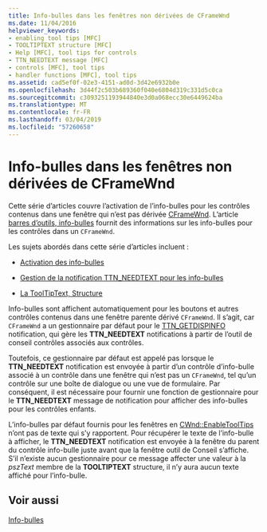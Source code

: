 ```yaml
---
title: Info-bulles dans les fenêtres non dérivées de CFrameWnd
ms.date: 11/04/2016
helpviewer_keywords:
- enabling tool tips [MFC]
- TOOLTIPTEXT structure [MFC]
- Help [MFC], tool tips for controls
- TTN_NEEDTEXT message [MFC]
- controls [MFC], tool tips
- handler functions [MFC], tool tips
ms.assetid: cad5ef0f-02e3-4151-ad0d-3d42e6932b0e
ms.openlocfilehash: 3d44f2c503b689360f040e6804d319c331d5c0ca
ms.sourcegitcommit: c3093251193944840e3d0a068ecc30e6449624ba
ms.translationtype: MT
ms.contentlocale: fr-FR
ms.lasthandoff: 03/04/2019
ms.locfileid: "57260658"
---
```

# <a name="tool-tips-in-windows-not-derived-from-cframewnd"></a>Info-bulles dans les fenêtres non dérivées de CFrameWnd

Cette série d’articles couvre l’activation de l’info-bulles pour les contrôles contenus dans une fenêtre qui n’est pas dérivée [CFrameWnd](../mfc/reference/cframewnd-class.md). L’article [barres d’outils, info-bulles](../mfc/toolbar-tool-tips.md) fournit des informations sur les info-bulles pour les contrôles dans un `CFrameWnd`.

Les sujets abordés dans cette série d’articles incluent :

- [Activation des info-bulles](../mfc/enabling-tool-tips.md)

- [Gestion de la notification TTN_NEEDTEXT pour les info-bulles](../mfc/handling-ttn-needtext-notification-for-tool-tips.md)

- [La ToolTipText, Structure](../mfc/tooltiptext-structure.md)

Info-bulles sont affichent automatiquement pour les boutons et autres contrôles contenus dans une fenêtre parente dérivé `CFrameWnd`. Il s’agit, car `CFrameWnd` a un gestionnaire par défaut pour le [TTN_GETDISPINFO](/windows/desktop/Controls/ttn-getdispinfo) notification, qui gère les **TTN_NEEDTEXT** notifications à partir de l’outil de conseil contrôles associés aux contrôles.

Toutefois, ce gestionnaire par défaut est appelé pas lorsque le **TTN_NEEDTEXT** notification est envoyée à partir d’un contrôle d’info-bulle associé à un contrôle dans une fenêtre qui n’est pas un `CFrameWnd`, tel qu’un contrôle sur une boîte de dialogue ou une vue de formulaire. Par conséquent, il est nécessaire pour fournir une fonction de gestionnaire pour le **TTN_NEEDTEXT** message de notification pour afficher des info-bulles pour les contrôles enfants.

L’info-bulles par défaut fournis pour les fenêtres en [CWnd::EnableToolTips](../mfc/reference/cwnd-class.md#enabletooltips) n’ont pas de texte qui s’y rapportent. Pour récupérer le texte de l’info-bulle à afficher, le **TTN_NEEDTEXT** notification est envoyée à la fenêtre du parent du contrôle info-bulle juste avant que la fenêtre outil de Conseil s’affiche. S’il n’existe aucun gestionnaire pour ce message affecter une valeur à la *pszText* membre de la **TOOLTIPTEXT** structure, il n’y aura aucun texte affiché pour l’info-bulle.

## <a name="see-also"></a>Voir aussi

[Info-bulles](../mfc/tool-tips.md)
